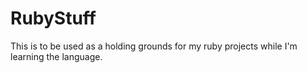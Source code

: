 # RubyStuff
This is to be used as a holding grounds for my ruby projects while I'm learning the language.
